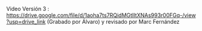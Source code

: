 Video Versión 3 : https://drive.google.com/file/d/1aoha7ts7RQidMGtIItXNAs993r00FGq-/view?usp=drive_link (Grabado por Álvaro) y revisado por Marc Fernández
